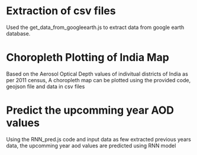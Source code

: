 # Extraction of csv files
 Used the get_data_from_googleearth.js to extract data from google earth database.

# Choropleth Plotting of India Map
 Based on the Aerosol Optical Depth values of indivitual districts of India as per 2011 census, A choropleth map can be plotted using the provided code, geojson file and data in csv files

# Predict the upcomming year AOD values
 Using the RNN_pred.js code and input data as few extracted previous years data, the upcomming year aod values are predicted using RNN model
